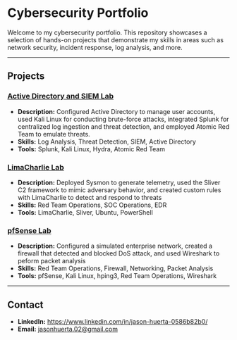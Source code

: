 # Cybersecurity Portfolio

Welcome to my cybersecurity portfolio. This repository showcases a selection of hands-on projects that demonstrate my skills in areas such as network security, incident response, log analysis, and more.

---

## Projects

### <a href="https://github.com/jasonhuerta02/Active-Directory-Lab/tree/main">Active Directory and SIEM Lab</a>
- **Description:** Configured Active Directory to manage user accounts, used Kali Linux for conducting brute-force attacks, integrated Splunk for centralized log ingestion and threat detection, and employed Atomic Red Team to emulate threats.
- **Skills:** Log Analysis, Threat Detection, SIEM, Active Directory
- **Tools:** Splunk, Kali Linux, Hydra, Atomic Red Team

### <a href="https://github.com/jasonhuerta02/LimaCharlie-Lab">LimaCharlie Lab</a>
- **Description:** Deployed Sysmon to generate telemetry, used the Sliver C2 framework to mimic adversary behavior, and created custom rules with LimaCharlie to detect and respond to threats
- **Skills:** Red Team Operations, SOC Operations, EDR
- **Tools:** LimaCharlie, Sliver, Ubuntu, PowerShell

### <a href="https://github.com/jasonhuerta02/pfSense-Lab">pfSense Lab</a>
- **Description:** Configured a simulated enterprise network, created a firewall that detected and blocked DoS attack, and used Wireshark to peform packet analysis
- **Skills:** Red Team Operations, Firewall, Networking, Packet Analysis
- **Tools:** pfSense, Kali Linux, hping3, Red Team Operations, Wireshark
---

## Contact

- **LinkedIn:** https://www.linkedin.com/in/jason-huerta-0586b82b0/
- **Email:** jasonhuerta.02@gmail.com
